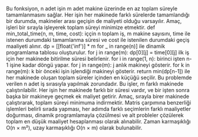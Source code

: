 Bu fonksiyon, n adet işin m adet makine üzerinde en az toplam süreyle tamamlanmasını sağlar.
Her işin her makinede farklı sürelerde tamamlandığı bir durumda, makineler arası geçişin de maliyeti olduğu varsayılır.
Amaç, işleri bir sırayla işleyerek toplam süreyi minimize etmektir.
def min_total_time(n, m, time, cost): iççin n toplam iş, m makine sayısını, time ile istenen durumdaki tamamlanma süresi ve cost ile istenilen durumdaki geçiş maaliyeti alınır.
dp = [[float('inf')] * m for _ in range(n)] ile dinamik programlama tablosu oluşturulur.
for j in range(m):
dp[0][j] = time[0][j] ilk iş için her makinede bitirilme süresi belirlenir.
for i in range(1, n): birinci işten n-1 işine kadar döngü yapar.
for j in range(m): j anlık makineyi gösterir.
for k in range(m): k bir önceki işin işlendiği makineyi gösterir.
return min(dp[n-1]) ile her makinede oluşan toplam süreler içinden en küçüğü seçilir.
Bu problemde verilen n adet iş sırasıyla yapılmak zorundadır. Bu işler, m farklı makinede çalıştırılabilir.
Her işin her makinede farklı bir süresi vardır, ve bir işten sonra başka bir makineye geçmek ek maliyet getirir. Amaç, sırayla birer makinede çalıştırarak, toplam süreyi minimuma indirmektir.
Matris çarpımına benzerliği işlemleri belirli sırada yapması, her adımda farklı seçimlerin farklı maaliyetler doğurması, dinamik programlamayla çözülmesi ve alt probleler çözülerek toplam en düşük maaliyet hesaplanması olarak alınabilir.
Zaman karmaşıklığı 	O(n × m²), uzay karmaşıklığı  O(n × m) olarak bulunabilir.
